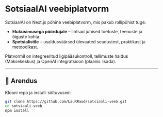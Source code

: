 # SotsiaalAI veebiplatvorm

SotsiaalAI on Next.js põhine veebiplatvorm, mis pakub rollipõhist tuge:  
- **Eluküsimusega pöördujale** – lihtsad juhised toetuste, teenuste ja õiguste kohta.  
- **Spetsialistile** – usaldusväärsed ülevaated seadustest, praktikast ja metoodikast.  

Platvormil on integreeritud ligipääsukontroll, tellimuste haldus (Maksekeskus) ja OpenAI integratsioon (plaanis lisada).

---

## 🚀 Arendus

Klooni repo ja installi sõltuvused:

```bash
git clone https://github.com/LauRRaud/sotsiaali-veeb.git
cd sotsiaali-veeb
npm install